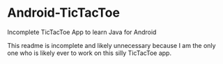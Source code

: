 Android-TicTacToe
=================

Incomplete TicTacToe App to learn Java for Android

This readme is incomplete and likely unnecessary because I am the only one who is likely ever to work on this silly TicTacToe app. 
